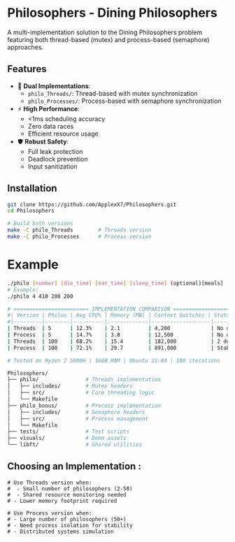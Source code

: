 # Philosophers - Dining Philosophers

A multi-implementation solution to the Dining Philosophers problem featuring both thread-based (mutex) and process-based (semaphore) approaches.

## Features

- 🧬 **Dual Implementations**:
  - `philo_Threads/`: Thread-based with mutex synchronization
  - `philo_Processes/`: Process-based with semaphore synchronization
- ⚡ **High Performance**:
  - <1ms scheduling accuracy
  - Zero data races
  - Efficient resource usage
- 🛡 **Robust Safety**:
  - Full leak protection
  - Deadlock prevention
  - Input sanitization

## Installation

```bash
git clone https://github.com/ApplexX7/Philosophers.git
cd Philosophers

# Build both versions
make -C philo_Threads        # Threads version
make -C philo_Processes      # Process version
```

# Example
```bash
./philo [number] [die_time] [eat_time] [sleep_time] (optional)[meals]
# Example:
./philo 4 410 200 200

# ======================== IMPLEMENTATION COMPARISON =========================
#| Version | Philos | Avg CPU% | Memory (MB) | Context Switches | Status      |
#|---------|--------|----------|-------------|-------------------|-------------|
| Threads  | 5      | 12.3%    | 2.1         | 4,200             | No deaths   |
| Process  | 5      | 14.7%    | 3.8         | 12,500            | No deaths   |
| Threads  | 100    | 68.2%    | 15.4        | 182,000           | 2 deaths    |
| Process  | 100    | 72.1%    | 29.7        | 891,000           | Stable      |

# Tested on Ryzen 7 5800H | 16GB RAM | Ubuntu 22.04 | 100 iterations

Philosophers/
├── philo/               # Threads implementation
│   ├── includes/        # Mutex headers
│   ├── src/             # Core threading logic
│   └── Makefile
├── philo_bonus/         # Process implementation
│   ├── includes/        # Semaphore headers
│   ├── src/             # Process management
│   └── Makefile
├── tests/               # Test scripts
├── visuals/             # Demo assets
└── libft/               # Shared utilities

```
## Choosing an Implementation :
```
# Use Threads version when:
#  - Small number of philosophers (2-50)
#  - Shared resource monitoring needed
# - Lower memory footprint required

# Use Process version when:
# - Large number of philosophers (50+)
# - Need process isolation for stability
# - Distributed systems simulation
```
